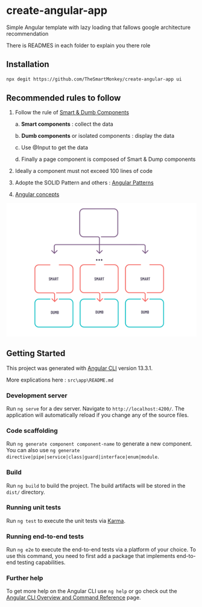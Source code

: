 # create-angular-app

Simple Angular template with lazy loading that fallows google architecture recommendation

There is READMES in each folder to explain you there role

## Installation

```bash
npx degit https://github.com/TheSmartMonkey/create-angular-app ui
```

## Recommended rules to follow

1. Follow the rule of [Smart & Dumb Components](https://dev.to/mquanit/concept-of-smart-dumb-components-in-angular-2fom)

    a. **Smart components** : collect the data

    b. **Dumb components** or isolated components : display the data

    c. Use @Input to get the data

    d. Finally a page component is composed of Smart & Dump components

1. Ideally a component must not exceed 100 lines of code

1. Adopte the SOLID Pattern and others : [Angular Patterns](https://angular-enterprise.com/en/ngpost/courses/design-patterns/)

1. [Angular concepts](https://angular.io/guide/architecture)

![APP IMAGE](https://github.com/TheSmartMonkey/create-angular-app/blob/main/.github/smart_and_dump_components.png)

## Getting Started

This project was generated with [Angular CLI](https://github.com/angular/angular-cli) version 13.3.1.

More explications here : `src\app\README.md`

### Development server

Run `ng serve` for a dev server. Navigate to `http://localhost:4200/`. The application will automatically reload if you change any of the source files.

### Code scaffolding

Run `ng generate component component-name` to generate a new component. You can also use `ng generate directive|pipe|service|class|guard|interface|enum|module`.

### Build

Run `ng build` to build the project. The build artifacts will be stored in the `dist/` directory.

### Running unit tests

Run `ng test` to execute the unit tests via [Karma](https://karma-runner.github.io).

### Running end-to-end tests

Run `ng e2e` to execute the end-to-end tests via a platform of your choice. To use this command, you need to first add a package that implements end-to-end testing capabilities.

### Further help

To get more help on the Angular CLI use `ng help` or go check out the [Angular CLI Overview and Command Reference](https://angular.io/cli) page.
